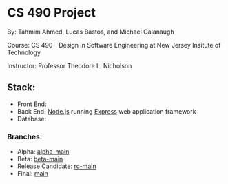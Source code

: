 # CS 490 Project
By: Tahmim Ahmed, Lucas Bastos, and Michael Galanaugh

Course: CS 490 - Design in Software Engineering at New Jersey Insitute of Technology

Instructor: Professor Theodore L. Nicholson

## Stack:
- Front End: 
- Back End: [Node.js](https://nodejs.org/en/) running [Express](https://expressjs.com/) web application framework
- Database:
### Branches:
- Alpha: [alpha-main](https://github.com/lucaspbastos/CS-490/tree/alpha-main)
- Beta: [beta-main](https://github.com/lucaspbastos/CS-490/tree/beta-main)
- Release Candidate: [rc-main](https://github.com/lucaspbastos/CS-490/tree/rc-main)
- Final: [main](https://github.com/lucaspbastos/CS-490/tree/main)
